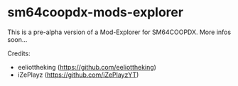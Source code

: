 # sm64coopdx-mods-explorer
This is a pre-alpha version of a Mod-Explorer for SM64COOPDX.
More infos soon...

Credits:
- eeliottheking (https://github.com/eeliottheking)
- iZePlayz (https://github.com/iZePlayzYT)

